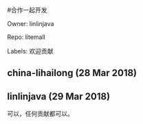 #合作一起开发

Owner: linlinjava

Repo: litemall

Labels: 欢迎贡献 

## china-lihailong (28 Mar 2018)



## linlinjava (29 Mar 2018)

可以，任何贡献都可以。

